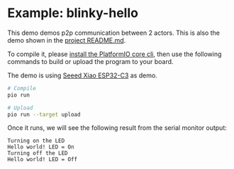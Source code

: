 # Example: blinky-hello

This demo demos p2p communication between 2 actors. This is also the demo shown in the [project README.md](https://github.com/r12f/sactor).

To compile it, please [install the PlatformIO core cli](https://docs.platformio.org/en/stable/core/index.html), then use the following commands to build or upload the program to your board.

The demo is using [Seeed Xiao ESP32-C3](https://wiki.seeedstudio.com/XIAO_ESP32C3_Getting_Started/) as demo.

```bash
# Compile
pio run

# Upload
pio run --target upload
```

Once it runs, we will see the following result from the serial monitor output:

```
Turning on the LED
Hello world! LED = On
Turning off the LED
Hello world! LED = Off
```
